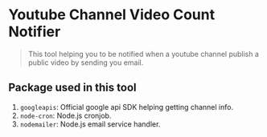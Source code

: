 # Youtube Channel Video Count Notifier

> This tool helping you to be notified when a youtube channel publish a public video by sending you email.

## Package used in this tool

1. `googleapis`: Official google api SDK helping getting channel info.
2. `node-cron`: Node.js cronjob.
3. `nodemailer`: Node.js email service handler.
